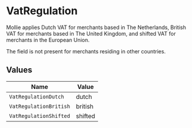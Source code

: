 # VatRegulation

Mollie applies Dutch VAT for merchants based in The Netherlands, British VAT for merchants based in The United
Kingdom, and shifted VAT for merchants in the European Union.

The field is not present for merchants residing in other countries.


## Values

| Name                   | Value                  |
| ---------------------- | ---------------------- |
| `VatRegulationDutch`   | dutch                  |
| `VatRegulationBritish` | british                |
| `VatRegulationShifted` | shifted                |
